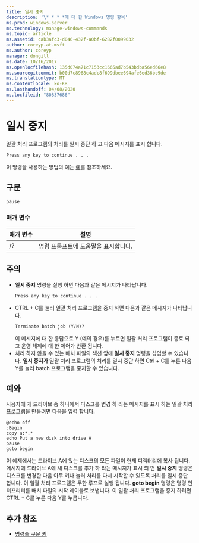 ```yaml
---
title: 일시 중지
description: '\* * * *에 대 한 Windows 명령 항목'
ms.prod: windows-server
ms.technology: manage-windows-commands
ms.topic: article
ms.assetid: cab3afc3-d046-432f-a0bf-6282f0099032
author: coreyp-at-msft
ms.author: coreyp
manager: dongill
ms.date: 10/16/2017
ms.openlocfilehash: 135d074a71c7153cc1665ad7b543bdba56ed66e8
ms.sourcegitcommit: b00d7c8968c4adc8f699dbee694afe6ed36bc9de
ms.translationtype: MT
ms.contentlocale: ko-KR
ms.lasthandoff: 04/08/2020
ms.locfileid: "80837686"
---
```

# <a name="pause"></a>일시 중지



일괄 처리 프로그램의 처리를 일시 중단 하 고 다음 메시지를 표시 합니다.
```
Press any key to continue . . .
```
이 명령을 사용하는 방법의 예는 [예](#BKMK_examples)를 참조하세요.

## <a name="syntax"></a>구문

```
pause
```

### <a name="parameters"></a>매개 변수

|매개 변수|설명|
|---------|-----------|
|/?|명령 프롬프트에 도움말을 표시합니다.|

## <a name="remarks"></a>주의

- **일시 중지** 명령을 실행 하면 다음과 같은 메시지가 나타납니다.  
  ```
  Press any key to continue . . .
  ```  
- CTRL + C를 눌러 일괄 처리 프로그램을 중지 하면 다음과 같은 메시지가 나타납니다.  
  ```
  Terminate batch job (Y/N)?
  ```  
  이 메시지에 대 한 응답으로 Y (예의 경우)를 누르면 일괄 처리 프로그램이 종료 되 고 운영 체제에 대 한 제어가 반환 됩니다.
- 처리 하지 않을 수 있는 배치 파일의 섹션 앞에 **일시 중지** 명령을 삽입할 수 있습니다. **일시 중지가** 일괄 처리 프로그램의 처리를 일시 중단 하면 Ctrl + C를 누른 다음 Y를 눌러 batch 프로그램을 중지할 수 있습니다.

## <a name="examples"></a><a name=BKMK_examples></a>예와

사용자에 게 드라이브 중 하나에서 디스크를 변경 하 라는 메시지를 표시 하는 일괄 처리 프로그램을 만들려면 다음을 입력 합니다.
```
@echo off 
:Begin 
copy a:*.* 
echo Put a new disk into drive A 
pause 
goto begin
```
이 예제에서는 드라이브 A에 있는 디스크의 모든 파일이 현재 디렉터리에 복사 됩니다. 메시지에 드라이브 A에 새 디스크를 추가 하 라는 메시지가 표시 되 면 **일시 중지** 명령은 디스크를 변경한 다음 아무 키나 눌러 처리를 다시 시작할 수 있도록 처리를 일시 중단 합니다. 이 일괄 처리 프로그램은 무한 루프로 실행 됩니다. **goto begin** 명령은 명령 인터프리터를 배치 파일의 시작 레이블로 보냅니다. 이 일괄 처리 프로그램을 중지 하려면 CTRL + C를 누른 다음 Y를 누릅니다.

## <a name="additional-references"></a>추가 참조

- [명령줄 구문 키](command-line-syntax-key.md)